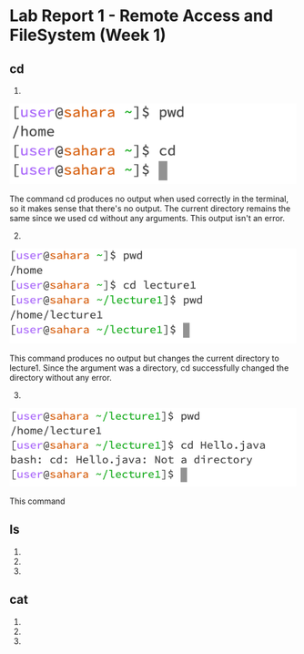 # Lab Report 1 - Remote Access and FileSystem (Week 1)

## cd
  1.
![Image](cd1.png)

The command cd produces no output when used correctly in the terminal, so it makes sense that there's no output. The current directory remains the same since we used cd without any arguments. This output isn't an error.


  2.
![Image](cd2.png)

This command produces no output but changes the current directory to lecture1. Since the argument was a directory, cd successfully changed the directory without any error.


  3.
![Image](cd3.png)

This command 

## ls
  1. 
  2. 
  3.

## cat
  1. 
  2. 
  3.
